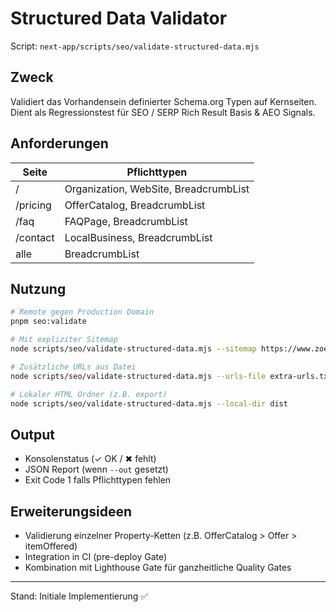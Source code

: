# Structured Data Validator

Script: `next-app/scripts/seo/validate-structured-data.mjs`

## Zweck
Validiert das Vorhandensein definierter Schema.org Typen auf Kernseiten. Dient als Regressionstest für SEO / SERP Rich Result Basis & AEO Signals.

## Anforderungen
| Seite | Pflichttypen |
|-------|--------------|
| / | Organization, WebSite, BreadcrumbList |
| /pricing | OfferCatalog, BreadcrumbList |
| /faq | FAQPage, BreadcrumbList |
| /contact | LocalBusiness, BreadcrumbList |
| alle | BreadcrumbList |

## Nutzung
```bash
# Remote gegen Production Domain
pnpm seo:validate

# Mit expliziter Sitemap
node scripts/seo/validate-structured-data.mjs --sitemap https://www.zoe-solar.de/sitemap.xml --out docs/structured-data-report.json

# Zusätzliche URLs aus Datei
node scripts/seo/validate-structured-data.mjs --urls-file extra-urls.txt

# Lokaler HTML Ordner (z.B. export)
node scripts/seo/validate-structured-data.mjs --local-dir dist
```

## Output
- Konsolenstatus (✓ OK / ✖ fehlt)
- JSON Report (wenn `--out` gesetzt)
- Exit Code 1 falls Pflichttypen fehlen

## Erweiterungsideen
- Validierung einzelner Property-Ketten (z.B. OfferCatalog > Offer > itemOffered)
- Integration in CI (pre-deploy Gate)
- Kombination mit Lighthouse Gate für ganzheitliche Quality Gates

---
Stand: Initiale Implementierung ✅
